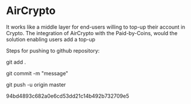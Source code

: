 # AirCrypto
It works like a middle layer for end-users willing to top-up their account in Crypto. The integration of AirCrypto with the Paid-by-Coins, would the solution enabling users add a top-up

Steps for pushing to github repository:

git add .

git commit -m "message"

git push -u origin master

94bd4893c682a0e6cd53dd21c14b492b732709e5
